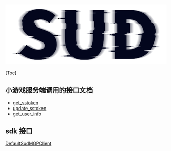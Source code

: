 #

![SUD](../Resource/logo.png)

[Toc]

## 小游戏服务端调用的接口文档

- [get_sstoken](./HttpsCallback/get_sstoken.md)
- [update_sstoken](./HttpsCallback/update_sstoken.md)
- [get_user_info](./HttpsCallback/get_user_info.md)

## sdk 接口

[DefaultSudMGPClient](./API/DefaultSudMGPClient.md)
